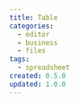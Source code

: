 ```yaml
---
title: Table
categories:
  - editor
  - business
  - files
tags:
  - spreadsheet
created: 0.5.0
updated: 1.0.0
---
```

